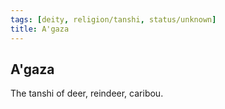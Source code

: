 ```yaml
---
tags: [deity, religion/tanshi, status/unknown]
title: A'gaza
---
```

## A'gaza

The tanshi of deer, reindeer, caribou.

